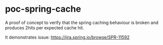 poc-spring-cache
================

A proof of concept to verify that the spring caching behaviour is broken and produces 2hits per expected cache hit.

It demonstrates issue: https://jira.spring.io/browse/SPR-11592
